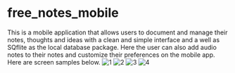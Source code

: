 # free_notes_mobile
This is a mobile application that allows users to document and manage their notes, thoughts and ideas with a clean and simple interface and a well as SQflite as the local database package. Here the user can also add audio notes to their notes and customize their preferences on the mobile app.
Here are screen samples below.
![1](https://user-images.githubusercontent.com/96936564/224658346-4e7c45bb-8c0b-46c0-8282-f0c42423ca7c.png)
![2](https://user-images.githubusercontent.com/96936564/224658358-28be2b7b-80a4-49d6-8d75-4731a3de868e.png)
![3](https://user-images.githubusercontent.com/96936564/224658370-2cbb8b98-92a0-41d5-8c8c-2f3076724110.png)
![4](https://user-images.githubusercontent.com/96936564/224658378-92e6bde5-4d30-4c27-ad15-b1ed78a2f49b.png)
